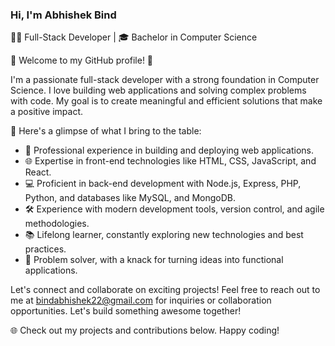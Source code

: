 ### Hi, I'm Abhishek Bind

👨‍💻 Full-Stack Developer | 🎓 Bachelor in Computer Science

🌟 Welcome to my GitHub profile! 🌟

I'm a passionate full-stack developer with a strong foundation in Computer Science. I love building web applications and solving complex problems with code. My goal is to create meaningful and efficient solutions that make a positive impact.

🚀 Here's a glimpse of what I bring to the table:

- 💼 Professional experience in building and deploying web applications.
- 🌐 Expertise in front-end technologies like HTML, CSS, JavaScript, and React.
- 💻 Proficient in back-end development with Node.js, Express, PHP, Python, and databases like MySQL, and MongoDB.
- 🛠️ Experience with modern development tools, version control, and agile methodologies.
- 📚 Lifelong learner, constantly exploring new technologies and best practices.
- 🧩 Problem solver, with a knack for turning ideas into functional applications.

Let's connect and collaborate on exciting projects! Feel free to reach out to me at bindabhishek22@gmail.com for inquiries or collaboration opportunities. Let's build something awesome together!

🌐 Check out my projects and contributions below. Happy coding!
